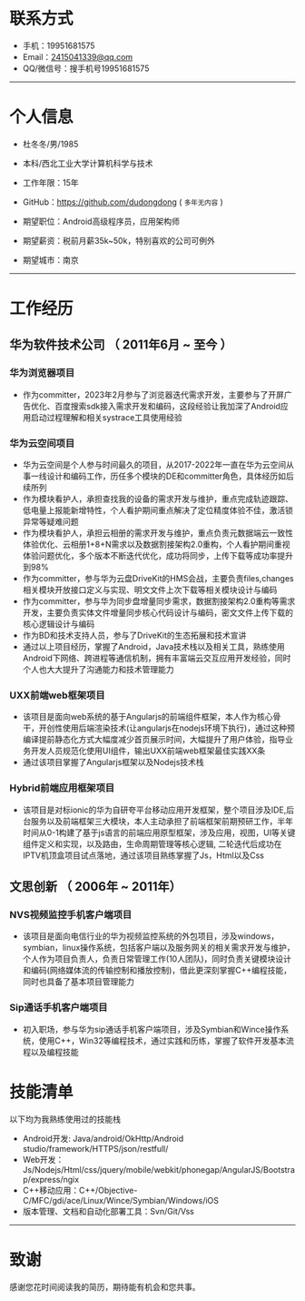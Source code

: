 
# 联系方式

- 手机：19951681575
- Email：2415041339@qq.com
- QQ/微信号：搜手机号19951681575

---

# 个人信息

 - 杜冬冬/男/1985
 - 本科/西北工业大学计算机科学与技术
 - 工作年限：15年
 - GitHub：https://github.com/dudongdong ( ``` 多年无内容 ```  )

 - 期望职位：Android高级程序员，应用架构师
 - 期望薪资：税前月薪35k~50k，特别喜欢的公司可例外
 - 期望城市：南京

---

# 工作经历

## 华为软件技术公司 （ 2011年6月 ~ 至今 ）

### 华为浏览器项目
- 作为committer，2023年2月参与了浏览器迭代需求开发，主要参与了开屏广告优化、百度搜索sdk接入需求开发和编码，这段经验让我加深了Android应用启动过程理解和相关systrace工具使用经验

### 华为云空间项目
- 华为云空间是个人参与时间最久的项目，从2017-2022年一直在华为云空间从事一线设计和编码工作，历任多个模块的DE和committer角色，具体经历如后续所列
- 作为模块看护人，承担查找我的设备的需求开发与维护，重点完成轨迹跟踪、低电量上报能新增特性，个人看护期间重点解决了定位精度体验不佳，激活锁异常等疑难问题
- 作为模块看护人，承担云相册的需求开发与维护，重点负责元数据端云一致性体验优化、云相册1+8+N需求以及数据割接架构2.0重构，个人看护期间重视体验问题优化，多个版本不断迭代优化，成功将同步，上传下载等成功率提升到98%
- 作为committer，参与华为云盘DriveKit的HMS会战，主要负责files,changes相关模块开放接口定义与实现、明文文件上次下载等相关模块设计与编码
- 作为committer，参与华为同步盘增量同步需求，数据割接架构2.0重构等需求开发，主要负责实体文件增量同步核心代码设计与编码，密文文件上传下载的核心逻辑设计与编码
- 作为BD和技术支持人员，参与了DriveKit的生态拓展和技术宣讲
- 通过以上项目经历，掌握了Android，Java技术栈以及相关工具，熟练使用Android下网络、跨进程等通信机制，拥有丰富端云交互应用开发经验，同时个人也大大提升了沟通能力和技术管理能力


### UXX前端web框架项目
- 该项目是面向web系统的基于Angularjs的前端组件框架，本人作为核心骨干，开创性使用后端渲染技术(让angularjs在nodejs环境下执行)，通过这种预编译提前静态化方式大幅度减少首页展示时间，大幅提升了用户体验，指导业务开发人员规范化使用UI组件，输出UXX前端web框架最佳实践XX条
- 通过该项目掌握了Angularjs框架以及Nodejs技术栈

### Hybrid前端应用框架项目
- 该项目是对标ionic的华为自研夸平台移动应用开发框架，整个项目涉及IDE,后台服务以及前端框架三大模块，本人主动承担了前端框架前期预研工作，半年时间从0-1构建了基于js语言的前端应用原型框架，涉及应用，视图，UI等关键组件定义和实现，以及路由，生命周期管理等核心逻辑, 二轮迭代后成功在IPTV机顶盒项目试点落地，通过该项目熟练掌握了Js，Html以及Css

## 文思创新 （ 2006年 ~ 2011年）

### NVS视频监控手机客户端项目
- 该项目是面向电信行业的华为视频监控系统的外包项目，涉及windows，symbian，linux操作系统，包括客户端以及服务网关的相关需求开发与维护，个人作为项目负责人，负责日常管理工作(10人团队)，同时负责关键模块设计和编码(网络媒体流的传输控制和播放控制)，借此更深刻掌握C++编程技能，同时也具备了基本项目管理能力
### Sip通话手机客户端项目
- 初入职场，参与华为sip通话手机客户端项目，涉及Symbian和Wince操作系统，使用C++，Win32等编程技术，通过实践和历练，掌握了软件开发基本流程以及编程技能

# 技能清单

以下均为我熟练使用过的技能栈
- Android开发: Java/android/OkHttp/Android studio/framework/HTTPS/json/restfull/
- Web开发：Js/Nodejs/Html/css/jquery/mobile/webkit/phonegap/AngularJS/Bootstrap/express/ngix
- C++移动应用：C++/Objective-C/MFC/gdi/ace/Linux/Wince/Symbian/Windows/iOS
- 版本管理、文档和自动化部署工具：Svn/Git/Vss

---

# 致谢
感谢您花时间阅读我的简历，期待能有机会和您共事。
